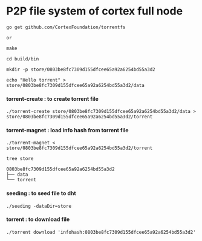 # P2P file system of cortex full node
```
go get github.com/CortexFoundation/torrentfs

or

make
```
```cd build/bin```

```mkdir -p store/0803be8fc7309d155dfcee65a92a6254bd55a3d2```

```echo "Hello torrent" > store/0803be8fc7309d155dfcee65a92a6254bd55a3d2/data ```

#### torrent-create : to create torrent file
```./torrent-create store/0803be8fc7309d155dfcee65a92a6254bd55a3d2/data > store/0803be8fc7309d155dfcee65a92a6254bd55a3d2/torrent```
#### torrent-magnet : load info hash from torrent file
```./torrent-magnet < store/0803be8fc7309d155dfcee65a92a6254bd55a3d2/torrent```

```
tree store

0803be8fc7309d155dfcee65a92a6254bd55a3d2
├── data
└── torrent
```
#### seeding : to seed file to dht
```./seeding -dataDir=store```
#### torrent : to download file
```./torrent download 'infohash:0803be8fc7309d155dfcee65a92a6254bd55a3d2' ```
